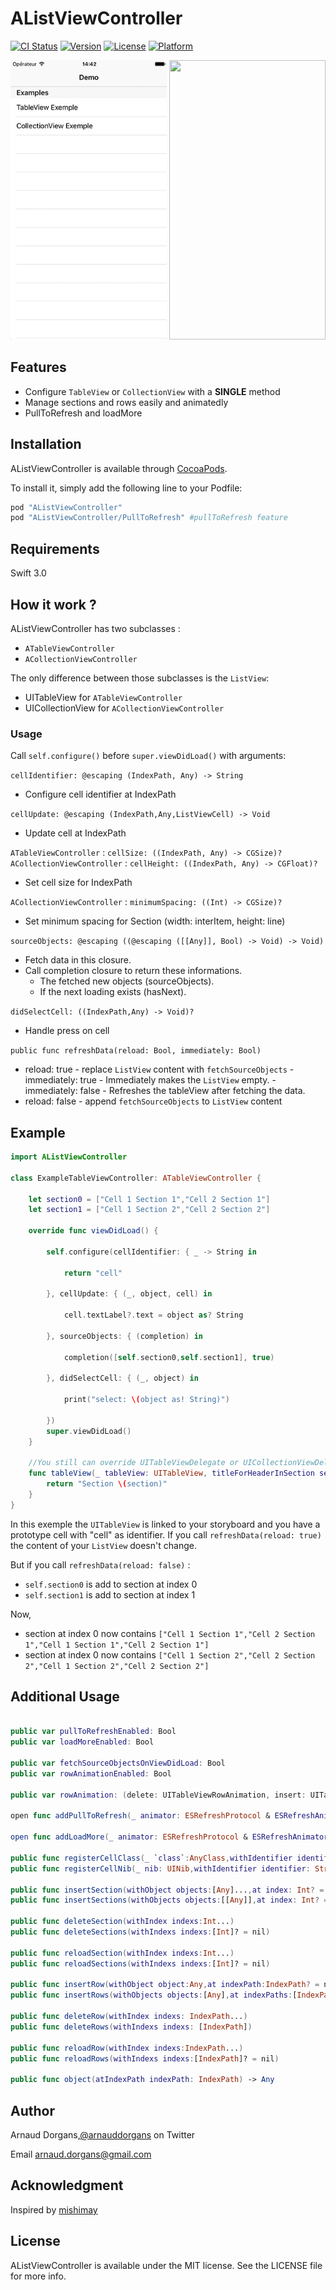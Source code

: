 # AListViewController

[![CI Status](http://img.shields.io/travis/Arnoymous/AListViewController.svg?style=flat)](https://travis-ci.org/Arnoymous/AListViewController)
[![Version](https://img.shields.io/cocoapods/v/AListViewController.svg?style=flat)](http://cocoapods.org/pods/AListViewController)
[![License](https://img.shields.io/cocoapods/l/AListViewController.svg?style=flat)](http://cocoapods.org/pods/AListViewController)
[![Platform](https://img.shields.io/cocoapods/p/AListViewController.svg?style=flat)](http://cocoapods.org/pods/AListViewController)

<img src="Chat-demo.gif" width="250" height="447">
<img src="Dribble-demo.gif" width="250" height="447">

## Features
- Configure `TableView` or `CollectionView` with a **SINGLE** method
- Manage sections and rows easily and animatedly
- PullToRefresh and loadMore

## Installation

AListViewController is available through [CocoaPods](http://cocoapods.org). 

To install it, simply add the following line to your Podfile:

```ruby
pod "AListViewController"
pod "AListViewController/PullToRefresh" #pullToRefresh feature
```

## Requirements

Swift 3.0

## How it work ?

AListViewController has two subclasses :
- `ATableViewController`
- `ACollectionViewController`

The only difference between those subclasses is the `ListView`: 
- UITableView for `ATableViewController`
- UICollectionView for `ACollectionViewController`

### Usage

Call `self.configure()` before `super.viewDidLoad()` with arguments:

`cellIdentifier: @escaping (IndexPath, Any) -> String`
- Configure cell identifier at IndexPath

`cellUpdate: @escaping (IndexPath,Any,ListViewCell) -> Void`
- Update cell at IndexPath

`ATableViewController` : `cellSize: ((IndexPath, Any) -> CGSize)?`
`ACollectionViewController` : `cellHeight: ((IndexPath, Any) -> CGFloat)?`
- Set cell size for IndexPath

`ACollectionViewController` : `minimumSpacing: ((Int) -> CGSize)?`
- Set minimum spacing for Section (width: interItem, height: line)

`sourceObjects: @escaping ((@escaping ([[Any]], Bool) -> Void) -> Void)`
- Fetch data in this closure.
- Call completion closure to return these informations.
    - The fetched new objects (sourceObjects).
    - If the next loading exists (hasNext).
    
`didSelectCell: ((IndexPath,Any) -> Void)?`
- Handle press on cell

`public func refreshData(reload: Bool, immediately: Bool)`
- reload: true - replace `ListView` content with `fetchSourceObjects` 
      - immediately: true
          - Immediately makes the `ListView` empty.
      - immediately: false
          - Refreshes the tableView after fetching the data.
- reload: false - append `fetchSourceObjects` to `ListView` content  

## Example

```swift
import AListViewController

class ExampleTableViewController: ATableViewController {

    let section0 = ["Cell 1 Section 1","Cell 2 Section 1"]
    let section1 = ["Cell 1 Section 2","Cell 2 Section 2"]

    override func viewDidLoad() {
        
        self.configure(cellIdentifier: { _ -> String in
            
            return "cell"
            
        }, cellUpdate: { (_, object, cell) in
            
            cell.textLabel?.text = object as? String
            
        }, sourceObjects: { (completion) in
            
            completion([self.section0,self.section1], true)
            
        }, didSelectCell: { (_, object) in
            
            print("select: \(object as! String)")
            
        })
        super.viewDidLoad()
    }

    //You still can override UITableViewDelegate or UICollectionViewDelegate methods for additional customizations
    func tableView(_ tableView: UITableView, titleForHeaderInSection section: Int) -> String? {
        return "Section \(section)"
    }
}
```

In this exemple the `UITableView` is linked to your storyboard and you have a prototype cell with "cell" as identifier.
If you call `refreshData(reload: true)` the content of your `ListView` doesn't change.

But if you call `refreshData(reload: false)` :
- `self.section0` is add to section at index 0
- `self.section1` is add to section at index 1

Now, 
- section at index 0 now contains `["Cell 1 Section 1","Cell 2 Section 1","Cell 1 Section 1","Cell 2 Section 1"]`
- section at index 0 now contains `["Cell 1 Section 2","Cell 2 Section 2","Cell 1 Section 2","Cell 2 Section 2"]`

## Additional Usage
```swift

public var pullToRefreshEnabled: Bool
public var loadMoreEnabled: Bool

public var fetchSourceObjectsOnViewDidLoad: Bool
public var rowAnimationEnabled: Bool

public var rowAnimation: (delete: UITableViewRowAnimation, insert: UITableViewRowAnimation, reload: UITableViewRowAnimation) //ATableViewController

open func addPullToRefresh(_ animator: ESRefreshProtocol & ESRefreshAnimatorProtocol) //AListViewController/PullToRefresh

open func addLoadMore(_ animator: ESRefreshProtocol & ESRefreshAnimatorProtocol) //AListViewController/PullToRefresh

public func registerCellClass(_ `class`:AnyClass,withIdentifier identifier: String)
public func registerCellNib(_ nib: UINib,withIdentifier identifier: String)

public func insertSection(withObject objects:[Any]...,at index: Int? = nil)
public func insertSections(withObjects objects:[[Any]],at index: Int? = nil)

public func deleteSection(withIndex indexs:Int...)
public func deleteSections(withIndexs indexs:[Int]? = nil)

public func reloadSection(withIndex indexs:Int...)
public func reloadSections(withIndexs indexs:[Int]? = nil)

public func insertRow(withObject object:Any,at indexPath:IndexPath? = nil)
public func insertRows(withObjects objects:[Any],at indexPaths:[IndexPath])

public func deleteRow(withIndex indexs: IndexPath...)
public func deleteRows(withIndexs indexs: [IndexPath])

public func reloadRow(withIndex indexs:IndexPath...)
public func reloadRows(withIndexs indexs:[IndexPath]? = nil)

public func object(atIndexPath indexPath: IndexPath) -> Any
```
## Author

Arnaud Dorgans,[@arnauddorgans](http://twitter.com/arnauddorgans) on Twitter

Email <arnaud.dorgans@gmail.com>

## Acknowledgment

Inspired by [mishimay](https://github.com/istyle-inc/LoadMoreTableViewController)

## License

AListViewController is available under the MIT license. See the LICENSE file for more info.
